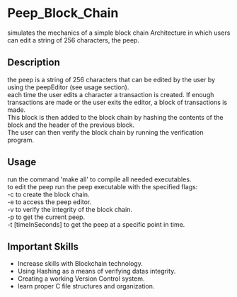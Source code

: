 # Peep_Block_Chain
simulates the mechanics of a simple block chain Architecture in which users can edit a string of 256 characters, the peep.
## Description
the peep is a string of 256 characters that can be edited by the user by using the peepEditor (see usage section).\
each time the user edits a character a transaction is created. If enough transactions are made or the user exits the editor, a block of transactions is made.\
This block is then added to the block chain by hashing the contents of the block and the header of the previous block. \
The user can then verify the block chain by running the verification program.
## Usage
run the command 'make all' to compile all needed executables.\
to edit the peep run the peep executable with the specified flags:\
-c to create the block chain.\
-e to access the peep editor.\
-v to verify the integrity of the block chain.\
-p to get the current peep.\
-t [timeInSeconds] to get the peep at a specific point in time.
## Important Skills
- Increase skills with Blockchain technology.
- Using Hashing as a means of verifying datas integrity.
- Creating a working Version Control system.
- learn proper C file structures and organization.
